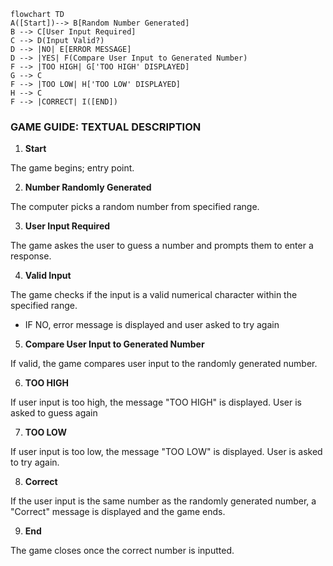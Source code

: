 ```mermaid
flowchart TD
A([Start])--> B[Random Number Generated]
B --> C[User Input Required]
C --> D(Input Valid?)
D --> |NO| E[ERROR MESSAGE]
D --> |YES| F(Compare User Input to Generated Number)
F --> |TOO HIGH| G['TOO HIGH' DISPLAYED]
G --> C
F --> |TOO LOW| H['TOO LOW' DISPLAYED]
H --> C
F --> |CORRECT| I([END])
```

### GAME GUIDE: TEXTUAL DESCRIPTION 

1. **Start**

The game begins; entry point. 

2. **Number Randomly Generated**

The computer picks a random number from specified range.

3. **User Input Required**

The game askes the user to guess a number and prompts them to enter a response.

4. **Valid Input**

The game checks if the input is a valid numerical character within the specified range. 
* IF NO, error message is displayed and user asked to try again

5. **Compare User Input to Generated Number**

If valid, the game compares user input to the randomly generated number. 

6. **TOO HIGH**

If user input is too high, the message "TOO HIGH" is displayed. User is asked to guess again 

7. **TOO LOW**

If user input is too low, the message "TOO LOW" is displayed. User is asked to try again.

8. **Correct** 

If the user input is the same number as the randomly generated number, a "Correct" message is displayed and the game ends. 

9. **End**

The game closes once the correct number is inputted. 
